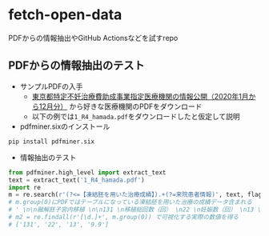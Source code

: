 # fetch-open-data
PDFからの情報抽出やGitHub Actionsなどを試すrepo

## PDFからの情報抽出のテスト
- サンプルPDFの入手
  - [東京都特定不妊治療費助成事業指定医療機関の情報公開（2020年1月から12月分）](https://www.fukushi.metro.tokyo.lg.jp/kodomo//kosodate/josei/funin/shiteiiryou-jouhoukoukai.html) から好きな医療機関のPDFをダウンロード
  - 以下の例では`1_R4_hamada.pdf`をダウンロードしたと仮定して説明
- pdfminer.sixのインストール
```
pip install pdfminer.six
```
- 情報抽出のテスト
```python
from pdfminer.high_level import extract_text
text = extract_text('1_R4_hamada.pdf')
import re
m = re.search(r'(?<=【凍結胚を用いた治療成績】).+(?=来院患者情報)', text, flags=re.DOTALL)
# m.group(0)にPDFではテーブルになっている凍結胚を用いた治療の成績データ含まれる
# ' \n\n融解胚子宮内移植 \n\n131 \n移植総回数（回） \n22 \n妊娠数（回） \n13 \n生産分娩数（回） \n移植あたり生産率（%）  9.9 \n\n'
# m2 = re.findall(r'[\d.]+', m.group(0)) で可視化する実際の数値を得る
# ['131', '22', '13', '9.9']
```